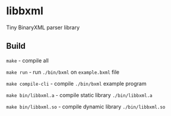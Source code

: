 # libbxml

Tiny BinaryXML parser library

## Build

`make` - compile all

`make run` - run `./bin/bxml` on `example.bxml` file

`make compile-cli` - compile `./bin/bxml` example program

`make bin/libbxml.a` - compile static library `./bin/libbxml.a`

`make bin/libbxml.so` - compile dynamic library `./bin/libbxml.so`
